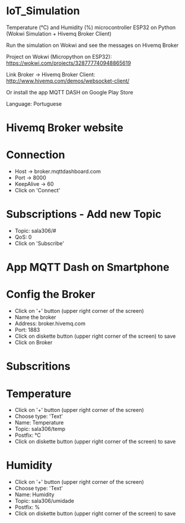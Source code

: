 # IoT_Simulation
Temperature (°C) and Humidity (%) microcontroller ESP32 on Python (Wokwi Simulation + Hivemq Broker Client)

Run the simulation on Wokwi and see the messages on Hivemq Broker

Project on Wokwi (Micropython on ESP32): https://wokwi.com/projects/328777740948865619

Link Broker -> Hivemq Broker Client: http://www.hivemq.com/demos/websocket-client/

Or install the app MQTT DASH on Google Play Store

Language: Portuguese

# Hivemq Broker website
# Connection
- Host -> broker.mqttdashboard.com
- Port -> 8000
- KeepAlive -> 60
- Click on 'Connect'

# Subscriptions - Add new Topic
- Topic: sala306/#
- QoS: 0
- Click on 'Subscribe'

# App MQTT Dash on Smartphone
# Config the Broker
- Click on '+' button (upper right corner of the screen)
- Name the broker
- Address: broker.hivemq.com
- Port: 1883
- Click on diskette button (upper right corner of the screen) to save
- Click on Broker

# Subscritions
# Temperature
-  Click on '+' button (upper right corner of the screen)
-  Choose type: 'Text'
-  Name: Temperature
-  Topic: sala306/temp
-  Postfix: °C
- Click on diskette button (upper right corner of the screen) to save

# Humidity
-  Click on '+' button (upper right corner of the screen)
-  Choose type: 'Text'
-  Name: Humidity
-  Topic: sala306/umidade
-  Postfix: %
- Click on diskette button (upper right corner of the screen) to save

